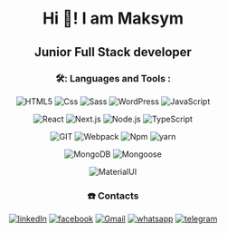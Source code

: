<div align="center">

# Hi 👋! I am Maksym 
## Junior Full Stack developer



### 🛠️: Languages and Tools :

![HTML5](https://img.shields.io/badge/-HTML5-090909?style=for-the-badge&logo=HTML5&logoColor=tomato)
![Css](https://img.shields.io/badge/-Css3-090909?style=for-the-badge&logo=css3&logoColor=blue)
![Sass](https://img.shields.io/badge/-Sass-090909?style=for-the-badge&logo=Sass&logoColor=ff69b4)
![WordPress](https://img.shields.io/badge/-WordPress-090909?style=for-the-badge&logo=WordPress&logoColor=blue)
![JavaScript](https://img.shields.io/badge/-JavaScript-090909?style=for-the-badge&logo=javaScript&logoColor=yellow)

![React](https://img.shields.io/badge/-react-090909?style=for-the-badge&logo=react&logoColor=9cf)
![Next.js](https://img.shields.io/badge/-Next-090909?style=for-the-badge&logo=Next.js&logoColor=blue)
![Node.js](https://img.shields.io/badge/-Nodejs-090909?style=for-the-badge&logo=Node.js&logoColor=brightgreen)
![TypeScript](https://img.shields.io/badge/-TypeScript-090909?style=for-the-badge&logo=TypeScript&logoColor=blue)

![GIT](https://img.shields.io/badge/-GIT-090909?style=for-the-badge&logo=GIT&logoColor=fff)
![Webpack](https://img.shields.io/badge/-Webpack-090909?style=for-the-badge&logo=Webpack&logoColor=informational)
![Npm](https://img.shields.io/badge/-Npm-090909?style=for-the-badge&logo=Npm&logoColor=salmon)
![yarn](https://img.shields.io/badge/-yarn-090909?style=for-the-badge&logo=yarn&logoColor=blue)

![MongoDB](https://img.shields.io/badge/-mongoDB-090909?style=for-the-badge&logo=Mongodb&logoColor=green)
![Mongoose](https://img.shields.io/badge/-Mongoose-090909?style=for-the-badge&logo=mongoose&logoColor=red)

![MaterialUI](https://img.shields.io/badge/-MUI-090909?style=for-the-badge&logo=MUI&logoColor=blue)

### ☎️ Contacts

[![linkedIn](https://img.shields.io/badge/-linkedin-090909?style=for-the-badge&logo=linkedin&logoColor=blue)](https://www.linkedin.com/in/maksym-kramar/)
[![facebook](https://img.shields.io/badge/-facebook-090909?style=for-the-badge&logo=facebook&logoColor=blue)](https://www.facebook.com/profile.php?id=100007067256237)
[![Gmail](https://img.shields.io/badge/-Gmail-090909?style=for-the-badge&logo=Gmail&logoColor=red)](mailto:maxim.kramar77@gmail.com)
[![whatsapp](https://img.shields.io/badge/-whatsapp-090909?style=for-the-badge&logo=whatsapp&logoColor=green)](https://api.whatsapp.com/send?phone=48534819714)
[![telegram](https://img.shields.io/badge/-telegram-090909?style=for-the-badge&logo=telegram&logoColor=green)](https://t.me/maksymkramar)






<!--
**MaksymKramar/MaksymKramar** is a ✨ _special_ ✨ repository because its `README.md` (this file) appears on your GitHub profile.

Here are some ideas to get you started:

- 🔭 I’m currently working on ...
- 🌱 I’m currently learning ...
- 👯 I’m looking to collaborate on ...
- 🤔 I’m looking for help with ...
- 💬 Ask me about ...
- 📫 How to reach me: ...
- 😄 Pronouns: ...
- ⚡ Fun fact: ...
-->
</div>
